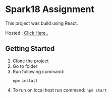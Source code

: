 # Spark18 Assignment

This project was build using React.

Hosted : [Click Here..](http://rohan-sharma.me/Spark18-Assignment/)

## Getting Started

1. Clone the project
2. Go to folder
3. Run following command:
   ```
   npm install
   ```
4. To run on local host run command: `npm start`
